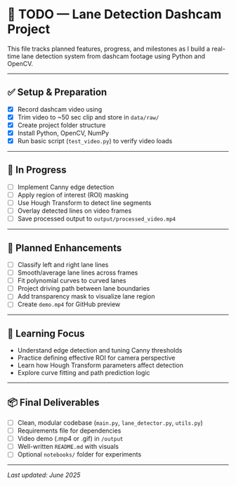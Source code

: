 # 📝 TODO — Lane Detection Dashcam Project

This file tracks planned features, progress, and milestones as I build a real-time lane detection system from dashcam footage using Python and OpenCV.

---

## ✅ Setup & Preparation

- [x] Record dashcam video using
- [x] Trim video to ~50 sec clip and store in `data/raw/`
- [x] Create project folder structure
- [x] Install Python, OpenCV, NumPy
- [x] Run basic script (`test_video.py`) to verify video loads

---

## 🚧 In Progress

- [ ] Implement Canny edge detection
- [ ] Apply region of interest (ROI) masking
- [ ] Use Hough Transform to detect line segments
- [ ] Overlay detected lines on video frames
- [ ] Save processed output to `output/processed_video.mp4`

---

## 🔮 Planned Enhancements

- [ ] Classify left and right lane lines
- [ ] Smooth/average lane lines across frames
- [ ] Fit polynomial curves to curved lanes
- [ ] Project driving path between lane boundaries
- [ ] Add transparency mask to visualize lane region
- [ ] Create `demo.mp4` for GitHub preview

---

## 🧠 Learning Focus

- Understand edge detection and tuning Canny thresholds
- Practice defining effective ROI for camera perspective
- Learn how Hough Transform parameters affect detection
- Explore curve fitting and path prediction logic

---

## 📦 Final Deliverables

- [ ] Clean, modular codebase (`main.py`, `lane_detector.py`, `utils.py`)
- [ ] Requirements file for dependencies
- [ ] Video demo (.mp4 or .gif) in `/output`
- [ ] Well-written `README.md` with visuals
- [ ] Optional `notebooks/` folder for experiments

---

*Last updated: June 2025*
